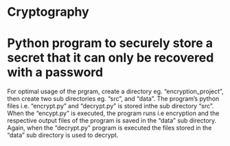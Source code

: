 # Cryptography
# Python program to securely store a secret that it can only be recovered with a password
For optimal usage of the prgram, create a directory eg. “encryption_project”, then create two sub directories eg. “src”, and “data”. The program’s python files i.e. “encrypt.py” and “decrypt.py” is stored inthe sub directory “src”. When the “encypt.py” is executed, the program runs i.e encryption and the respective output files of the program is saved in the “data” sub directory. Again, when the “decrypt.py” program is executed the files stored in the “data” sub directory is used to decrypt. 


